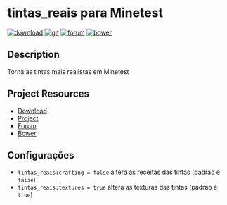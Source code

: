 # tintas_reais para Minetest

[![download](https://img.shields.io/github/tag/BrunoMine/tintas_reais.svg?style=flat-square&label=release)](https://github.com/BrunoMine/tintas_reais/archive/master.zip)
[![git](https://img.shields.io/badge/git-project-green.svg?style=flat-square)](https://github.com/BrunoMine/tintas_reais)
[![forum](https://img.shields.io/badge/minetest-mod-green.svg?style=flat-square)](https://forum.minetest.net/viewtopic.php?t=1)
[![bower](https://img.shields.io/badge/bower-mod-green.svg?style=flat-square)](https://minetest-bower.herokuapp.com/mods/tintas_reais)

## Description

Torna as tintas mais realistas em Minetest

## Project Resources

* [Download](https://github.com/BrunoMine/tintas_reais/archive/master.zip)
* [Project](https://github.com/BrunoMine/tintas_reais)
* [Forum](https://forum.minetest.net/viewtopic.php?t=1)
* [Bower](https://minetest-bower.herokuapp.com/mods/tintas_reais)

## Configurações
* `tintas_reais:crafting = false` altera as receitas das tintas (padrão é `false`)
* `tintas_reais:textures = true` altera as texturas das tintas (padrão é `true`)
